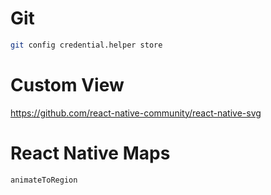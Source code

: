 # Git
```sh
git config credential.helper store
```

# Custom View

https://github.com/react-native-community/react-native-svg

# React Native Maps

`animateToRegion`
